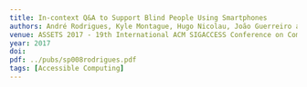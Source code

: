 ```yaml
---
title: In-context Q&A to Support Blind People Using Smartphones
authors: André Rodrigues, Kyle Montague, Hugo Nicolau, João Guerreiro and Tiago Guerreiro
venue: ASSETS 2017 - 19th International ACM SIGACCESS Conference on Computers and Accessibility. Baltimore, Maryland, USA, October, 2017. 
year: 2017
doi: 
pdf: ../pubs/sp008rodrigues.pdf
tags: [Accessible Computing]
---
```


